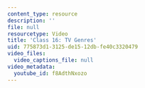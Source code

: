 ```yaml
---
content_type: resource
description: ''
file: null
resourcetype: Video
title: 'Class 16: TV Genres'
uid: 775873d1-3125-de15-12db-fe40c3320479
video_files:
  video_captions_file: null
video_metadata:
  youtube_id: f8AdthNxozo
---
```

